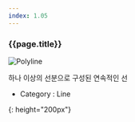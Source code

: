 ```yaml
---
index: 1.05
---
```

### {{page.title}}
![Polyline][Polyline-01]

하나 이상의 선분으로 구성된 연속적인 선

- Category : Line

[Polyline-01]: {{site.baseurl}}/assets/components/polyline-01.png
{: height="200px"}
